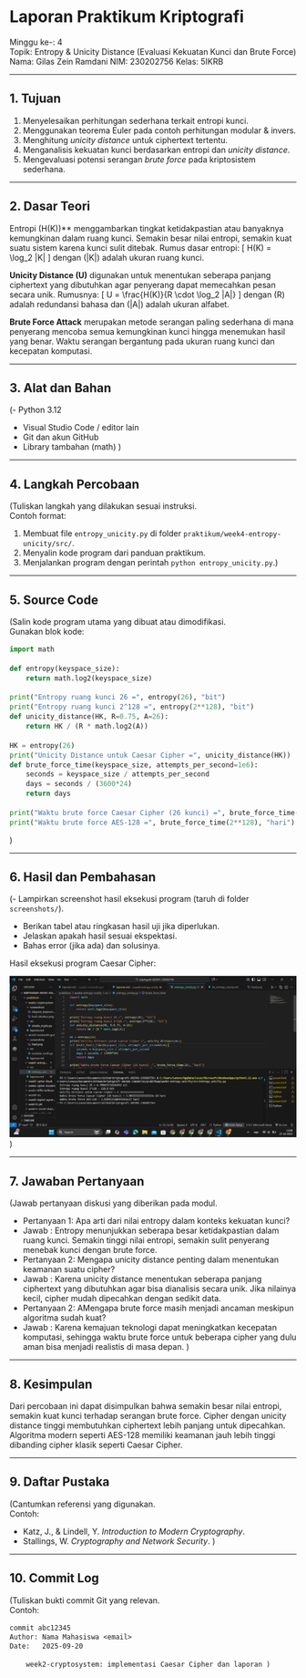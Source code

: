 # Laporan Praktikum Kriptografi
Minggu ke-: 4  
Topik: Entropy & Unicity Distance (Evaluasi Kekuatan Kunci dan Brute Force)
Nama: Gilas Zein Ramdani
NIM: 230202756
Kelas: 5IKRB

---

## 1. Tujuan
1. Menyelesaikan perhitungan sederhana terkait entropi kunci.
2. Menggunakan teorema Euler pada contoh perhitungan modular & invers.
3. Menghitung *unicity distance* untuk ciphertext tertentu.
4. Menganalisis kekuatan kunci berdasarkan entropi dan *unicity distance*.
5. Mengevaluasi potensi serangan *brute force* pada kriptosistem sederhana.

---

## 2. Dasar Teori
Entropi (H(K))** menggambarkan tingkat ketidakpastian atau banyaknya kemungkinan dalam ruang kunci. Semakin besar nilai entropi, semakin kuat suatu sistem karena kunci sulit ditebak. Rumus dasar entropi:
\[
H(K) = \log_2 |K|
\]
dengan \(|K|\) adalah ukuran ruang kunci.

**Unicity Distance (U)** digunakan untuk menentukan seberapa panjang ciphertext yang dibutuhkan agar penyerang dapat memecahkan pesan secara unik. Rumusnya:
\[
U = \frac{H(K)}{R \cdot \log_2 |A|}
\]
dengan \(R\) adalah redundansi bahasa dan \(|A|\) adalah ukuran alfabet.

**Brute Force Attack** merupakan metode serangan paling sederhana di mana penyerang mencoba semua kemungkinan kunci hingga menemukan hasil yang benar. Waktu serangan bergantung pada ukuran ruang kunci dan kecepatan komputasi.

---

## 3. Alat dan Bahan
(- Python 3.12  
- Visual Studio Code / editor lain  
- Git dan akun GitHub  
- Library tambahan (math)  )

---

## 4. Langkah Percobaan
(Tuliskan langkah yang dilakukan sesuai instruksi.  
Contoh format:
1. Membuat file `entropy_unicity.py` di folder `praktikum/week4-entropy-unicity/src/`.
2. Menyalin kode program dari panduan praktikum.
3. Menjalankan program dengan perintah `python entropy_unicity.py`.)

---

## 5. Source Code
(Salin kode program utama yang dibuat atau dimodifikasi.  
Gunakan blok kode:

```python
import math

def entropy(keyspace_size):
    return math.log2(keyspace_size)

print("Entropy ruang kunci 26 =", entropy(26), "bit")
print("Entropy ruang kunci 2^128 =", entropy(2**128), "bit")
def unicity_distance(HK, R=0.75, A=26):
    return HK / (R * math.log2(A))

HK = entropy(26)
print("Unicity Distance untuk Caesar Cipher =", unicity_distance(HK))
def brute_force_time(keyspace_size, attempts_per_second=1e6):
    seconds = keyspace_size / attempts_per_second
    days = seconds / (3600*24)
    return days

print("Waktu brute force Caesar Cipher (26 kunci) =", brute_force_time(26), "hari")
print("Waktu brute force AES-128 =", brute_force_time(2**128), "hari")
```
)

---

## 6. Hasil dan Pembahasan
(- Lampirkan screenshot hasil eksekusi program (taruh di folder `screenshots/`).  
- Berikan tabel atau ringkasan hasil uji jika diperlukan.  
- Jelaskan apakah hasil sesuai ekspektasi.  
- Bahas error (jika ada) dan solusinya. 

Hasil eksekusi program Caesar Cipher:

![Hasil Eksekusi](screenshots/output.png)
)

---

## 7. Jawaban Pertanyaan
(Jawab pertanyaan diskusi yang diberikan pada modul.  
- Pertanyaan 1: Apa arti dari nilai entropy dalam konteks kekuatan kunci?
- Jawab       : Entropy menunjukkan seberapa besar ketidakpastian dalam ruang kunci. Semakin tinggi nilai entropi, semakin sulit penyerang menebak kunci dengan brute force.
- Pertanyaan 2: Mengapa unicity distance penting dalam menentukan keamanan suatu cipher?
- Jawab       : Karena unicity distance menentukan seberapa panjang ciphertext yang dibutuhkan agar bisa dianalisis secara unik. Jika nilainya kecil, cipher mudah dipecahkan dengan sedikit data.
- Pertanyaan 2: AMengapa brute force masih menjadi ancaman meskipun algoritma sudah kuat?
- Jawab       : Karena kemajuan teknologi dapat meningkatkan kecepatan komputasi, sehingga waktu brute force untuk beberapa cipher yang dulu aman bisa menjadi realistis di masa depan. 
)
---

## 8. Kesimpulan
Dari percobaan ini dapat disimpulkan bahwa semakin besar nilai entropi, semakin kuat kunci terhadap serangan brute force. Cipher dengan unicity distance tinggi membutuhkan ciphertext lebih panjang untuk dipecahkan. Algoritma modern seperti AES-128 memiliki keamanan jauh lebih tinggi dibanding cipher klasik seperti Caesar Cipher.

---

## 9. Daftar Pustaka
(Cantumkan referensi yang digunakan.  
Contoh:  
- Katz, J., & Lindell, Y. *Introduction to Modern Cryptography*.  
- Stallings, W. *Cryptography and Network Security*.  )

---

## 10. Commit Log
(Tuliskan bukti commit Git yang relevan.  
Contoh:
```
commit abc12345
Author: Nama Mahasiswa <email>
Date:   2025-09-20

    week2-cryptosystem: implementasi Caesar Cipher dan laporan )
```
